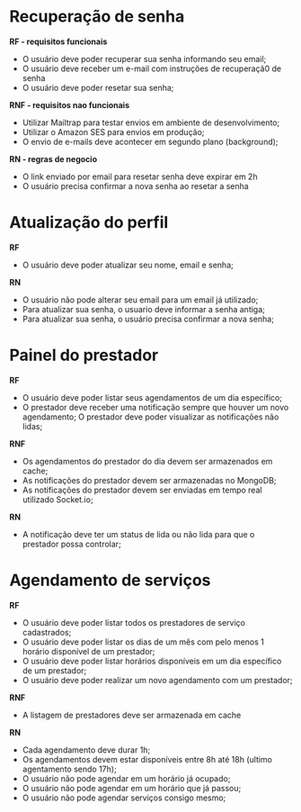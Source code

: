 # Recuperação de senha

**RF - requisitos funcionais**
- O usuário deve poder recuperar sua senha informando seu email;
- O usuário deve receber um e-mail com instruções de recuperaçã0 de senha
- O usuário deve poder resetar sua senha;

**RNF - requisitos nao funcionais**
- Utilizar Mailtrap para testar envios em ambiente de desenvolvimento;
- Utilizar o Amazon SES para envios em produção;
- O envio de e-mails deve acontecer em segundo plano (background);


**RN - regras de negocio**
- O link enviado por email para resetar senha deve expirar em 2h
- O usuário precisa confirmar a nova senha ao resetar a senha

# Atualização do perfil

**RF**
- O usuário deve poder atualizar seu nome, email e senha;

**RN**
- O usuário não pode alterar seu email para um email já utilizado;
- Para atualizar sua senha, o usuario deve informar a senha antiga;
- Para atualizar sua senha, o usuário precisa confirmar a nova senha;

# Painel do prestador

**RF**
- O usuário deve poder listar seus agendamentos de um dia específico;
- O prestador deve receber uma notificação sempre que houver um novo agendamento;
O prestador deve poder visualizar as notificações não lidas;

**RNF**
- Os agendamentos do prestador do dia devem ser armazenados em cache;
- As notificações do prestador devem ser armazenadas no MongoDB;
- As notificações do prestador devem ser enviadas em tempo real utilizado Socket.io;


**RN**
- A notificação deve ter um status de lida ou não lida para que o prestador possa controlar;

# Agendamento de serviços

**RF**
- O usuário deve poder listar todos os prestadores de serviço cadastrados;
- O usuário deve poder listar os dias de um mês com pelo menos 1 horário disponível de um prestador;
- O usuário deve poder listar horários disponíveis em um dia específico de um prestador;
- O usuário deve poder realizar um novo agendamento com um prestador;

**RNF**
- A listagem de prestadores deve ser armazenada em cache

**RN**
- Cada agendamento deve durar 1h;
- Os agendamentos devem estar disponíveis entre 8h até 18h (ultimo agentamento sendo 17h);
- O usuário não pode agendar em um horário já ocupado;
- O usuário não pode agendar em um horário que já passou;
- O usuário não pode agendar serviços consigo mesmo;

